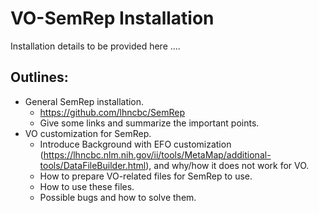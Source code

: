 # VO-SemRep Installation

Installation details to be provided here ....

## Outlines:
- General SemRep installation. 
   - https://github.com/lhncbc/SemRep 
   - Give some links and summarize the important points. 
- VO customization for SemRep. 
   - Introduce Background with EFO customization (https://lhncbc.nlm.nih.gov/ii/tools/MetaMap/additional-tools/DataFileBuilder.html), and why/how it does not work for VO.  
   - How to prepare VO-related files for SemRep to use. 
   - How to use these files.
   - Possible bugs and how to solve them. 


